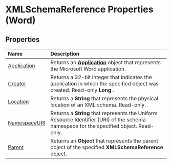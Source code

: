 
# XMLSchemaReference Properties (Word)

## Properties



|**Name**|**Description**|
|:-----|:-----|
|[Application](2d86f4fe-dc74-0512-e758-070dc3767ef9.md)|Returns an  **[Application](d1cf6f8f-4e88-bf01-93b4-90a83f79cb44.md)** object that represents the Microsoft Word application.|
|[Creator](f2153a6e-0be9-2bf3-f2ba-3c21f99a7021.md)|Returns a 32-bit integer that indicates the application in which the specified object was created. Read-only  **Long** .|
|[Location](3b753ffa-4e23-f83b-f4ec-45c91807f3fb.md)|Returns a  **String** that represents the physical location of an XML schema. Read-only.|
|[NamespaceURI](4081b67e-45d9-13f4-4faa-bcd92c2533b6.md)|Returns a  **String** that represents the Uniform Resource Identifier (URI) of the schema namespace for the specified object. Read-only.|
|[Parent](894a45d1-8ae6-b086-ba2d-e0d52a658a32.md)|Returns an  **Object** that represents the parent object of the specified **XMLSchemaReference** object.|
